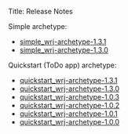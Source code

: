 Title: Release Notes

Simple archetype:

* [simple_wrj-archetype-1.3.1](simple_wrj-archetype-1.3.1.html)
* [simple_wrj-archetype-1.3.0](simple_wrj-archetype-1.3.0.html)

Quickstart (ToDo app) archetype:

* [quickstart_wrj-archetype-1.3.1](quickstart_wrj-archetype-1.3.1.html)
* [quickstart_wrj-archetype-1.3.0](quickstart_wrj-archetype-1.3.0.html)
* [quickstart_wrj-archetype-1.0.3](quickstart_wrj-archetype-1.0.3.html)
* [quickstart_wrj-archetype-1.0.2](quickstart_wrj-archetype-1.0.2.html)
* [quickstart_wrj-archetype-1.0.1](quickstart_wrj-archetype-1.0.1.html)
* [quickstart_wrj-archetype-1.0.0](quickstart_wrj-archetype-1.0.0.html)
